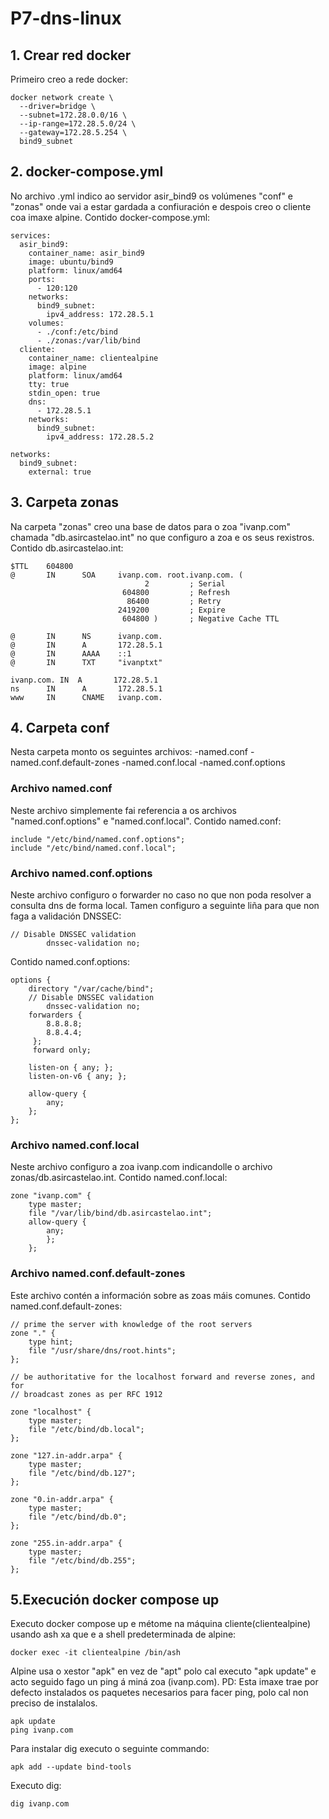 # P7-dns-linux
## 1. Crear red docker
Primeiro creo a rede docker:
```shell
docker network create \
  --driver=bridge \
  --subnet=172.28.0.0/16 \
  --ip-range=172.28.5.0/24 \
  --gateway=172.28.5.254 \
  bind9_subnet
```
## 2. docker-compose.yml
No archivo .yml indico ao servidor asir_bind9 os volúmenes "conf" e "zonas" onde vai a estar gardada a confiuración e despois creo o cliente coa imaxe alpine.
Contido docker-compose.yml:
```shell
services:
  asir_bind9:
    container_name: asir_bind9
    image: ubuntu/bind9
    platform: linux/amd64
    ports:
      - 120:120
    networks:
      bind9_subnet:
        ipv4_address: 172.28.5.1
    volumes:
      - ./conf:/etc/bind
      - ./zonas:/var/lib/bind
  cliente:
    container_name: clientealpine
    image: alpine
    platform: linux/amd64
    tty: true
    stdin_open: true
    dns:
      - 172.28.5.1
    networks:
      bind9_subnet:
        ipv4_address: 172.28.5.2

networks:
  bind9_subnet:
    external: true

```
## 3. Carpeta zonas
Na carpeta "zonas" creo una base de datos para o zoa "ivanp.com" chamada "db.asircastelao.int" no que configuro a zoa e os seus rexistros.
Contido db.asircastelao.int:
```
$TTL    604800
@       IN      SOA     ivanp.com. root.ivanp.com. (
                              2         ; Serial
                         604800         ; Refresh
                          86400         ; Retry
                        2419200         ; Expire
                         604800 )       ; Negative Cache TTL

@       IN      NS      ivanp.com.
@       IN      A       172.28.5.1      
@       IN      AAAA    ::1             
@       IN      TXT     "ivanptxt"

ivanp.com. IN  A       172.28.5.1     
ns      IN      A       172.28.5.1      
www     IN      CNAME   ivanp.com.     

```

## 4. Carpeta conf
Nesta carpeta monto os seguintes archivos:
-named.conf
-named.conf.default-zones
-named.conf.local
-named.conf.options

### Archivo named.conf
Neste archivo simplemente fai referencia a os archivos "named.conf.options" e "named.conf.local".
Contido named.conf:
```shell
include "/etc/bind/named.conf.options";
include "/etc/bind/named.conf.local";
```

### Archivo named.conf.options
Neste archivo configuro o forwarder no caso no que non poda resolver a consulta dns de forma local.
Tamen configuro a seguinte liña para que non faga a validación DNSSEC:
```shell
// Disable DNSSEC validation
        dnssec-validation no;

```
Contido named.conf.options:
```shell
options {
	directory "/var/cache/bind";
	// Disable DNSSEC validation
        dnssec-validation no;
	forwarders {
		8.8.8.8;
		8.8.4.4;
	 };
	 forward only;

	listen-on { any; };
	listen-on-v6 { any; };

	allow-query {
		any;
	};
};
```

### Archivo named.conf.local
Neste archivo configuro a zoa ivanp.com indicandolle o archivo zonas/db.asircastelao.int.
Contido named.conf.local:
```shell
zone "ivanp.com" {
	type master;
	file "/var/lib/bind/db.asircastelao.int";
	allow-query {
		any;
		};
	};
```

### Archivo named.conf.default-zones
Este archivo contén a información sobre as zoas máis comunes.
Contido named.conf.default-zones:
```shell
// prime the server with knowledge of the root servers
zone "." {
	type hint;
	file "/usr/share/dns/root.hints";
};

// be authoritative for the localhost forward and reverse zones, and for
// broadcast zones as per RFC 1912

zone "localhost" {
	type master;
	file "/etc/bind/db.local";
};

zone "127.in-addr.arpa" {
	type master;
	file "/etc/bind/db.127";
};

zone "0.in-addr.arpa" {
	type master;
	file "/etc/bind/db.0";
};

zone "255.in-addr.arpa" {
	type master;
	file "/etc/bind/db.255";
};

```

## 5.Execución docker compose up
Executo docker compose up e métome na máquina cliente(clientealpine) usando ash xa que e a shell predeterminada de alpine:
```shell
docker exec -it clientealpine /bin/ash

```
Alpine usa o xestor "apk" en vez de "apt" polo cal executo "apk update" e acto seguido fago un ping á miná zoa (ivanp.com).
PD: Esta imaxe trae por defecto instalados os paquetes necesarios para facer ping, polo cal non preciso de instalalos.
```shell
apk update
ping ivanp.com
```

Para instalar dig executo o seguinte commando:
```shell
apk add --update bind-tools
```

Executo dig:
```shell
dig ivanp.com
```
